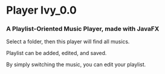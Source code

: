 # Player Ivy_0.0

### A Playlist-Oriented Music Player, made with JavaFX

Select a folder, then this player will find all musics.

Playlist can be added, edited, and saved.

By simply switching the music, you can edit your playlist.
